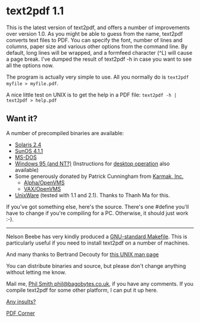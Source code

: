 # text2pdf 1.1

This is the latest version of text2pdf, and offers a number of improvements over
version 1.0. As you might be able to guess from the name, text2pdf converts text
files to PDF. You can specify the font, number of lines and columns, paper size
and various other options from the command line. By default, long lines will be
wrapped, and a formfeed character (^L) will cause a page break. I've dumped the
result of text2pdf -h in case you want to see all the options now.

The program is actually very simple to use. All you normally do is
`text2pdf myfile > myfile.pdf`.

A nice little test on UNIX is to get the help in a PDF file:
`text2pdf -h | text2pdf > help.pdf`

## Want it?
A number of precompiled binaries are available:

- [Solaris 2.4](http://www.eprg.org/pdfcorner/text2pdf/text2pdf.solaris2.4.bin)
- [SunOS 4.1.1](http://www.eprg.org/pdfcorner/text2pdf/text2pdf.sunos4.1.1.bin)
- [MS-DOS](http://www.eprg.org/pdfcorner/text2pdf/text2pdf.exe)
- [Windows 95 (and NT?)](http://www.eprg.org/pdfcorner/text2pdf/text2pdf.win95.exe) (Instructions for [desktop operation](http://www.eprg.org/pdfcorner/text2pdf/win95setup.php) also available)
- Some generously donated by Patrick Cunningham from [Karmak, Inc.](http://www.karmak.com/)
  - [Alpha/OpenVMS](http://www.eprg.org/pdfcorner/text2pdf/text2pdf.axp.bin)
  - [VAX/OpenVMS](http://www.eprg.org/pdfcorner/text2pdf/text2pdf.vax.bin)
- [UnixWare](http://www.eprg.org/pdfcorner/text2pdf/text2pdf.unixware.bin) (tested with 1.1 and 2.1). Thanks to Thanh Ma for this.

If you've got something else, here's the source. There's one #define you'll have to change if you're compiling for a PC. Otherwise, it should just work :-).

---

Nelson Beebe has very kindly produced a [GNU-standard Makefile](Makefile). This is particularly useful if you need to install text2pdf on a number of machines.

And many thanks to Bertrand Decouty for [this UNIX man page](text2pdf.1)

You can distribute binaries and source, but please don't change anything without letting me know.

Mail me, [Phil Smith <phil@bagobytes.co.uk>](mailto:phil@bagobytes.co.uk), if you have any comments. If you compile text2pdf for some other platform, I can put it up here.

[Any insults?](http://www.eprg.org/pdfcorner/text2pdf/insults.html)

[PDF Corner](http://www.eprg.org/pdfcorner/)
